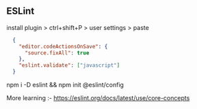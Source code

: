 ## ESLint

install plugin > ctrl+shift+P > user settings > paste
```json
  {
    "editor.codeActionsOnSave": {
      "source.fixAll": true
    },
    "eslint.validate": ["javascript"]
  }
```
npm i -D eslint && npm init @eslint/config

More learning :- https://eslint.org/docs/latest/use/core-concepts